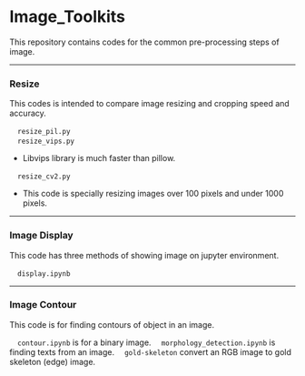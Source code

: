 # Image_Toolkits
This repository contains codes for the common pre-processing steps of image.

***

### Resize
This codes is intended to compare image resizing and cropping speed and accuracy.

&emsp;`resize_pil.py`<br>
&emsp;`resize_vips.py`<br>
 - Libvips library is much faster than pillow.
 
&emsp;`resize_cv2.py`
 - This code is specially resizing images over 100 pixels and under 1000 pixels.

***

### Image Display
This code has three methods of showing image on jupyter environment.

&emsp;`display.ipynb`<br>

***

### Image Contour
This code is for finding contours of object in an image.

&emsp;`contour.ipynb` is for a binary image.
&emsp;`morphology_detection.ipynb` is finding texts from an image.
&emsp;`gold-skeleton` convert an RGB image to gold skeleton (edge) image. 
